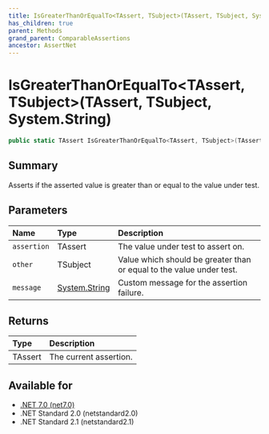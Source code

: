 ```yaml
---
title: IsGreaterThanOrEqualTo<TAssert, TSubject>(TAssert, TSubject, System.String)
has_children: true
parent: Methods
grand_parent: ComparableAssertions
ancestor: AssertNet
---
```

# IsGreaterThanOrEqualTo&lt;TAssert, TSubject&gt;(TAssert, TSubject, System.String)

```csharp
public static TAssert IsGreaterThanOrEqualTo<TAssert, TSubject>(TAssert assertion, TSubject other, System.String message);
```

## Summary
Asserts if the asserted value is greater than or equal to the value under test.

## Parameters
|Name|Type|Description|
|:-|:-|:-|
|`assertion`|TAssert|The value under test to assert on.|
|`other`|TSubject|Value which should be greater than or equal to the value under test.|
|`message`|[System.String](https://learn.microsoft.com/en-us/dotnet/api/system.string)|Custom message for the assertion failure.|

## Returns
|Type|Description|
|:-|:-|
|TAssert|The current assertion.|

## Available for
- [.NET 7.0 (net7.0)](https://versionsof.net/core/7.0/)
- .NET Standard 2.0 (netstandard2.0)
- .NET Standard 2.1 (netstandard2.1)

